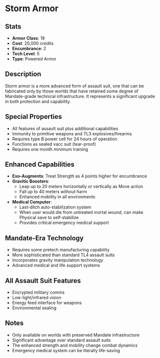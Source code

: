 # Storm Armor

## Stats
- **Armor Class**: 19
- **Cost**: 20,000 credits
- **Encumbrance**: 2
- **Tech Level**: 5
- **Type**: Powered Armor

## Description
Storm armor is a more advanced form of assault suit, one that can be fabricated only by those worlds that have retained some degree of Mandate-grade technical infrastructure. It represents a significant upgrade in both protection and capability.

## Special Properties
- All features of assault suit plus additional capabilities
- Immunity to primitive weapons and TL3 explosives/firearms
- Requires type B power cell for 24 hours of operation
- Functions as sealed vacc suit (tear-proof)
- Requires one month minimum training

## Enhanced Capabilities
- **Exo-Augments**: Treat Strength as 4 points higher for encumbrance
- **Gravitic Boosters**: 
  - Leap up to 20 meters horizontally or vertically as Move action
  - Fall up to 40 meters without harm
  - Enhanced mobility in all environments
- **Medical Computer**:
  - Last-ditch auto-stabilization system
  - When user would die from untreated mortal wound, can make Physical save to self-stabilize
  - Provides critical emergency medical support

## Mandate-Era Technology
- Requires some pretech manufacturing capability
- More sophisticated than standard TL4 assault suits
- Incorporates gravity manipulation technology
- Advanced medical and life support systems

## All Assault Suit Features
- Encrypted military comms
- Low-light/infrared vision
- Energy feed interface for weapons
- Environmental sealing

## Notes
- Only available on worlds with preserved Mandate infrastructure
- Significant advantage over standard assault suits
- The enhanced strength and mobility change combat dynamics
- Emergency medical system can be literally life-saving